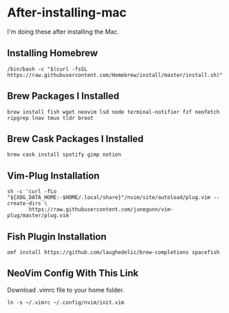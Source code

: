 # After-installing-mac
I'm doing these after installing the Mac.

## Installing Homebrew
```
/bin/bash -c "$(curl -fsSL https://raw.githubusercontent.com/Homebrew/install/master/install.sh)"
```

## Brew Packages I Installed
```
brew install fish wget neovim lsd node terminal-notifier fzf neofetch ripgrep lnav tmux tldr broot
```
## Brew Cask Packages I Installed
```
brew cask install spotify gimp notion
```

## Vim-Plug Installation
```
sh -c 'curl -fLo "${XDG_DATA_HOME:-$HOME/.local/share}"/nvim/site/autoload/plug.vim --create-dirs \
       https://raw.githubusercontent.com/junegunn/vim-plug/master/plug.vim'
```

## Fish Plugin Installation
```
omf install https://github.com/laughedelic/brew-completions spacefish
```


## NeoVim Config With This Link
Download .vimrc file to your home folder.
```
ln -s ~/.vimrc ~/.config/nvim/init.vim
```
